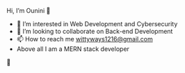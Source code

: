  Hi, I’m Ounini 👋
- 👀 I’m interested in Web Development and Cybersecurity
- 💞️ I’m looking to collaborate on Back-end Development
- 📫 How to reach me wittyways1216@gmail.com
-  Above all I am a MERN stack developer




👋
<!---
Ounini/Ounini is a ✨ special ✨ repository because its `README.md` (this file) appears on your GitHub profile.
You can click the Preview link to take a look at your changes.
--->
